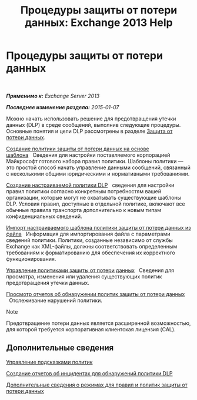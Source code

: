 ﻿---
title: 'Процедуры защиты от потери данных: Exchange 2013 Help'
TOCTitle: Процедуры защиты от потери данных
ms:assetid: e2f575aa-552e-4dcc-8d7b-1ffd697d67df
ms:mtpsurl: https://technet.microsoft.com/ru-ru/library/JJ657736(v=EXCHG.150)
ms:contentKeyID: 50489376
ms.date: 04/30/2018
mtps_version: v=EXCHG.150
ms.translationtype: HT
---

# Процедуры защиты от потери данных

 

_**Применимо к:** Exchange Server 2013_

_**Последнее изменение раздела:** 2015-01-07_

Можно начать использовать решение для предотвращения утечки данных (DLP) в среде сообщений, выполнив следующие процедуры. Основные понятия и цели DLP рассмотрены в разделе [Защита от потери данных](https://docs.microsoft.com/ru-ru/exchange/security-and-compliance/data-loss-prevention/data-loss-prevention).

[Создание политики защиты от потери данных на основе шаблона](https://docs.microsoft.com/ru-ru/exchange/security-and-compliance/data-loss-prevention/create-dlp-policy-from-template)   Сведения для настройки поставляемого корпорацией Майкрософт готового набора правил политики. Шаблоны политики — это простой способ начать управление данными сообщений, связанный с несколькими общими юридическими и нормативными требованиями.

[Создание настраиваемой политики DLP](https://docs.microsoft.com/ru-ru/exchange/security-and-compliance/data-loss-prevention/create-custom-dlp-policy)   сведения для настройки правил политики согласно конкретным потребностям вашей организации, которые могут не охватывать существующие шаблоны DLP. Условия правил, доступные в отдельной политике, включают все обычные правила транспорта дополнительно к новым типам конфиденциальных сведений.

[Импорт настраиваемого шаблона политики защиты от потери данных из файла](import-a-custom-dlp-policy-template-from-a-file-exchange-2013-help.md)   Информация для импортирования файла с параметрами сведений политики. Политики, созданные независимо от службы Exchange как XML-файлы, должны соответствовать определенным требованиям к форматированию для обеспечения их корректного функционирования.

[Управление политиками защиты от потери данных](manage-dlp-policies-exchange-2013-help.md)   Сведения для просмотра, изменения или удаления существующих политик предотвращения утечки данных.

[Просмотр отчетов об обнаружении политик защиты от потери данных](view-dlp-policy-detection-reports-exchange-2013-help.md)   Отслеживание нарушений политики.

> [!NOTE]  
> Предотвращение потери данных является расширенной возможностью, для которой требуется корпоративная клиентская лицензия (CAL).


## Дополнительные сведения

[Управление подсказками политик](https://docs.microsoft.com/ru-ru/exchange/security-and-compliance/data-loss-prevention/manage-policy-tips)

[Создание отчетов об инцидентах для обнаружений политики DLP](create-incident-reports-for-dlp-policy-detections-exchange-2013-help.md)

[Дополнительные сведения о режимах для правил и политик защиты от потери данных](https://technet.microsoft.com/ru-ru/library/jj156481\(v=exchg.150\))

